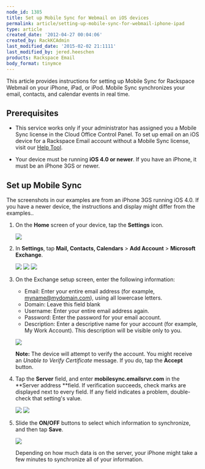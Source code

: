 ```yaml
---
node_id: 1385
title: Set up Mobile Sync for Webmail on iOS devices
permalink: article/setting-up-mobile-sync-for-webmail-iphone-ipad
type: article
created_date: '2012-04-27 00:04:06'
created_by: RackKCAdmin
last_modified_date: '2015-02-02 21:1111'
last_modified_by: jered.heeschen
products: Rackspace Email
body_format: tinymce
---
```


This article provides instructions for setting up Mobile Sync for
Rackspace Webmail on your iPhone, iPad, or iPod. Mobile Sync
synchronizes your email, contacts, and calendar events in real time.

Prerequisites
-------------

-   This service works only if your administrator has assigned you a
    Mobile Sync license in the Cloud Office Control Panel. To set up
    email on an iOS device for a Rackspace Email account without a
    Mobile Sync license, visit our [Help
    Tool](https://emailhelp.rackspace.com/).

-   Your device must be running **iOS 4.0 or newer**. If you have an
    iPhone, it must be an iPhone 3GS or newer.

Set up Mobile Sync
------------------

The screenshots in our examples are from an iPhone 3GS running iOS 4.0.
 If you have a newer device, the instructions and display might
differ from the examples..

1.  On the **Home** screen of your device, tap the **Settings** icon.

    ![](http://c807163.r63.cf2.rackcdn.com/(E&A)SettingUpMicrosoftExchangeEmailIphone1.png)

2.  In **Settings**, tap **Mail, Contacts, Calendars** \> **Add
    Account** \> **Microsoft Exchange**.

    ![](http://c807163.r63.cf2.rackcdn.com/(E&A)SettingUpMicrosoftExchangeEmailIphone2.png)
    ![](http://c807163.r63.cf2.rackcdn.com/(E&A)SettingUpMicrosoftExchangeEmailIphone3.png)
    ![](http://c807163.r63.cf2.rackcdn.com/(E&A)SettingUpMicrosoftExchangeEmailIphone4.png)

3.  On the Exchange setup screen, enter the following information:

    -   Email: Enter your entire email address (for example,
        myname@mydomain.com), using all lowercase letters.
    -   Domain: Leave this field blank
    -   Username: Enter your entire email address again.
    -   Password: Enter the password for your email account.
    -   Description: Enter a descriptive name for your account (for
        example, My Work Account). This description will be visible only
        to you.

    ![](http://c14989053.r53.cf2.rackcdn.com/1.png)

    **Note:** The device will attempt to verify the account. You
    might receive an *Unable to Verify Certificate* message. If you
    do, tap the **Accept** button.

4.  Tap the **Server** field, and enter **mobilesync.emailsrvr.com** in
    the **Server address **field. If verification succeeds, check marks
    are displayed next to every field. If any field indicates a problem,
    double-check that setting's value.

    ![](http://c14989053.r53.cf2.rackcdn.com/2.png)
    ![](http://c14989053.r53.cf2.rackcdn.com/3.png)

5.  Slide the **ON/OFF** buttons to select which information to
    synchronize, and then tap **Save**.

    ![](http://c14989053.r53.cf2.rackcdn.com/4.png)

    Depending on how much data is on the server, your iPhone might take
    a few minutes to synchronize all of your information.



